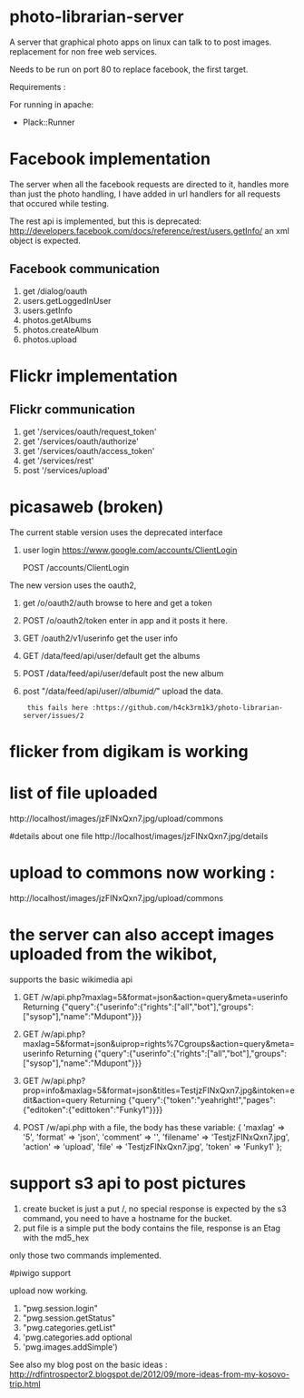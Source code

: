 photo-librarian-server
======================

A server that graphical photo apps on linux can talk to to post images. replacement for non free web services.


Needs to be run on port 80 to replace facebook, the first target.

Requirements :

For running in apache:
* Plack::Runner


# Facebook implementation

The server when all the facebook requests are directed to it, handles more than just the photo handling, I have added in url handlers for all requests that occured while testing.

The rest api is implemented, but this is deprecated:
http://developers.facebook.com/docs/reference/rest/users.getInfo/
an xml object is expected.

## Facebook communication 
1. get /dialog/oauth
1. users.getLoggedInUser
1. users.getInfo
1. photos.getAlbums
1. photos.createAlbum
1. photos.upload

# Flickr implementation

## Flickr communication
1. get '/services/oauth/request_token'
1. get '/services/oauth/authorize'
1. get '/services/oauth/access_token'
1. get '/services/rest'
1. post '/services/upload'

# picasaweb (broken)
The current stable version uses the deprecated interface

1. user login https://www.google.com/accounts/ClientLogin

   POST /accounts/ClientLogin

The new version uses the oauth2, 

1. get /o/oauth2/auth browse to here and get a token
1. POST /o/oauth2/token enter in app and it posts it here.
1. GET /oauth2/v1/userinfo get the user info
1. GET /data/feed/api/user/default get the albums
1. POST /data/feed/api/user/default post the new album
1. post "/data/feed/api/user/*/albumid/*" upload the data.

        this fails here :https://github.com/h4ck3rm1k3/photo-librarian-server/issues/2

# flicker from digikam is working

# list of file uploaded
http://localhost/images/jzFINxQxn7.jpg/upload/commons

#details about one file
http://localhost/images/jzFINxQxn7.jpg/details

# upload to commons now working :
http://localhost/images/jzFINxQxn7.jpg/upload/commons

# the server can also accept images uploaded from the wikibot,
supports the basic wikimedia api
1. GET /w/api.php?maxlag=5&format=json&action=query&meta=userinfo
   Returning {"query":{"userinfo":{"rights":["all","bot"],"groups":["sysop"],"name":"Mdupont"}}} 

1. GET /w/api.php?maxlag=5&format=json&uiprop=rights%7Cgroups&action=query&meta=userinfo 
   Returning {"query":{"userinfo":{"rights":["all","bot"],"groups":["sysop"],"name":"Mdupont"}}} 

1. GET /w/api.php?prop=info&maxlag=5&format=json&titles=TestjzFINxQxn7.jpg&intoken=edit&action=query
   Returning {"query":{"token":"yeahright!","pages":{"editoken":{"edittoken":"Funky1"}}}} 

1. POST /w/api.php 
   with a file, the body has these variable:   {
         'maxlag' => '5',
         'format' => 'json',
         'comment' => '',
         'filename' => 'TestjzFINxQxn7.jpg',
         'action' => 'upload',
         'file' => 'TestjzFINxQxn7.jpg',
          'token' => 'Funky1'
        };

# support s3 api to post pictures

1. create bucket is just a put /, no special response is expected by the s3 command, you need to have a hostname for the bucket.
2. put file is a simple put the body contains the file, response is an Etag with the md5_hex

only those two commands implemented.

#piwigo support

upload now working.
1. "pwg.session.login"
1. "pwg.session.getStatus"
1. "pwg.categories.getList"
1. 'pwg.categories.add optional 
1. 'pwg.images.addSimple')






See also my blog post on the basic ideas :
http://rdfintrospector2.blogspot.de/2012/09/more-ideas-from-my-kosovo-trip.html



